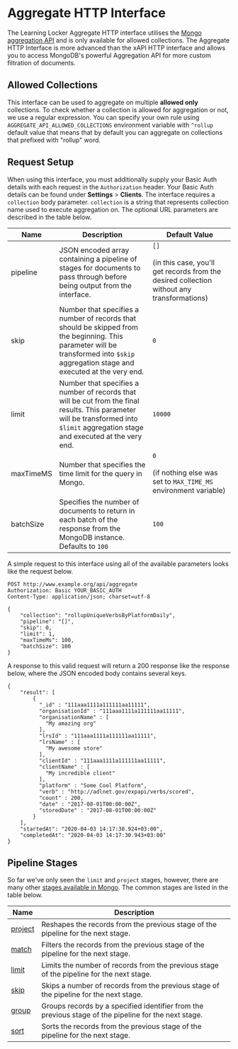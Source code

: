 ---
---

# Aggregate HTTP Interface

The Learning Locker Aggregate HTTP interface utilises the [Mongo aggregation API](https://docs.mongodb.com/manual/aggregation/) and is only available for allowed collections. 
The Aggregate HTTP Interface is more advanced than the xAPI HTTP interface and allows you to access MongoDB's powerful Aggregation API for more custom filtration of documents.

## Allowed Collections

This interface can be used to aggregate on multiple **allowed only** collections. To check whether a collection is allowed for aggregation or not, we use a regular expression. You can specify your own rule using `AGGREGATE_API_ALLOWED_COLLECTIONS` environment variable with `^rollup` default value that means that by default you can aggregate on collections that prefixed with "rollup" word.

## Request Setup

When using this interface, you must additionally supply your Basic Auth details with each request in the `Authorization` header.
Your Basic Auth details can be found under **Settings** > **Clients**. The interface requires a `collection` body parameter. `collection` is a string that represents collection name used to execute aggregation on. The optional URL parameters are described in the table below.

Name | Description | Default Value
--- | --- | ---
pipeline | JSON encoded array containing a pipeline of stages for documents to pass through before being output from the interface. | `[]`<br/><br/>(in this case, you'll get records from the desired collection without any transformations)
skip | Number that specifies a number of records that should be skipped from the beginning. This parameter will be transformed into `$skip` aggregation stage and executed at the very end. | `0`
limit | Number that specifies a number of records that will be cut from the final results. This parameter will be transformed into `$limit` aggregation stage and executed at the very end. | `10000`
maxTimeMS | Number that specifies the time limit for the query in Mongo. | `0`<br/><br/>(if nothing else was set to `MAX_TIME_MS` environment variable)
batchSize | Specifies the number of documents to return in each batch of the response from the MongoDB instance. Defaults to `100` | `100`

A simple request to this interface using all of the available parameters looks like the request below. 

```http
POST http://www.example.org/api/aggregate
Authorization: Basic YOUR_BASIC_AUTH
Content-Type: application/json; charset=utf-8

{
    "collection": "rollupUniqueVerbsByPlatformDaily",
    "pipeline": "[]",
    "skip": 0,
    "limit": 1,
    "maxTimeMs": 100,
    "batchSize": 100
}

```
A response to this valid request will return a 200 response like the response below, where the JSON encoded body contains several keys.

```http
{
    "result": [
        {
          "_id" : "111aaa1111a111111aa11111",
          "organisationId" : "111aaa1111a111111aa11111",
          "organisationName" : [
            "My amazing org"
          ],
          "lrsId" : "111aaa1111a111111aa11111",
          "lrsName" : [
            "My awesome store"
          ],
          "clientId" : "111aaa1111a111111aa11111",
          "clientName" : [
            "My incredible client"
          ],
          "platform" : "Some Cool Platform",
          "verb" : "http://adlnet.gov/expapi/verbs/scored",
          "count" : 200,
          "date" : "2017-08-01T00:00:00Z",
          "storedDate" : "2017-08-01T00:00:00Z"
        }
    ],
    "startedAt": "2020-04-03 14:17:30.924+03:00",
    "completedAt": "2020-04-03 14:17:30.943+03:00"
}
```

## Pipeline Stages
So far we've only seen the `limit` and `project` stages, however, there are many other [stages available in Mongo](https://docs.mongodb.com/manual/reference/operator/aggregation-pipeline/). The common stages are listed in the table below.

Name | Description
--- | ---
[project](#project-stage) | Reshapes the records from the previous stage of the pipeline for the next stage.
[match](#match-stage) | Filters the records from the previous stage of the pipeline for the next stage.
[limit](#limit-stage) | Limits the number of records from the previous stage of the pipeline for the next stage.
[skip](#skip-stage) | Skips a number of records from the previous stage of the pipeline for the next stage.
[group](#group-stage) | Groups records by a specified identifier from the previous stage of the pipeline for the next stage.
[sort](#sort-stage) | Sorts the records from the previous stage of the pipeline for the next stage.
